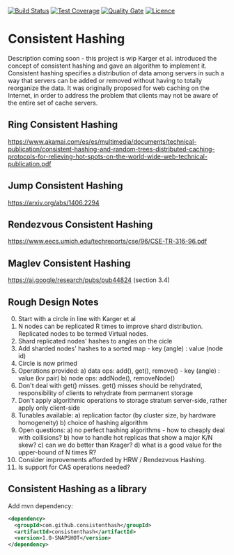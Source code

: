 [![Build Status](https://img.shields.io/travis/gsharma/consistent-hash/master.svg)](https://travis-ci.org/gsharma/consistent-hash)
[![Test Coverage](https://img.shields.io/codecov/c/github/gsharma/consistent-hash/master.svg)](https://codecov.io/github/gsharma/consistent-hash?branch=master)
[![Quality Gate](https://sonarcloud.io/api/project_badges/measure?project=com.github.consistenthash:consistenthash&metric=alert_status)](https://sonarcloud.io/dashboard?id=com.github.consistenthash:consistenthash)
[![Licence](https://img.shields.io/hexpm/l/plug.svg)](https://github.com/gsharma/consistent-hash/blob/master/LICENSE)

# Consistent Hashing

Description coming soon - this project is wip
Karger et al. introduced the concept of consistent hashing and gave an algorithm to implement it. Consistent hashing specifies a distribution of data among servers in such a way that servers can be added or removed without having to totally reorganize the data. It was originally proposed for web caching on the Internet, in order to address the problem that clients may not be aware of the entire set of cache servers.

## Ring Consistent Hashing
https://www.akamai.com/es/es/multimedia/documents/technical-publication/consistent-hashing-and-random-trees-distributed-caching-protocols-for-relieving-hot-spots-on-the-world-wide-web-technical-publication.pdf

## Jump Consistent Hashing
https://arxiv.org/abs/1406.2294

## Rendezvous Consistent Hashing
https://www.eecs.umich.edu/techreports/cse/96/CSE-TR-316-96.pdf

## Maglev Consistent Hashing
https://ai.google/research/pubs/pub44824 (section 3.4)

## Rough Design Notes

0. Start with a circle in line with Karger et al
1. N nodes can be replicated R times to improve shard distribution. Replicated nodes to be termed Virtual nodes.
2. Shard replicated nodes' hashes to angles on the cicle
3. Add sharded nodes' hashes to a sorted map - key (angle) : value (node id)
4. Circle is now primed
5. Operations provided:
   a) data ops: add(), get(), remove() - key (angle) : value (kv pair)
   b) node ops: addNode(), removeNode()
6. Don't deal with get() misses. get() misses should be rehydrated, responsibility of clients to rehydrate from permanent storage
7. Don't apply algorithmic operations to storage stratum server-side, rather apply only client-side
8. Tunables available:
   a) replication factor (by cluster size, by hardware homogeneity)
   b) choice of hashing algorithm
9. Open questions:
   a) no perfect hashing algorithms - how to cheaply deal with collisions?
   b) how to handle hot replicas that show a major K/N skew?
   c) can we do better than Krager?
   d) what is a good value for the upper-bound of N times R?
10. Consider improvements afforded by HRW / Rendezvous Hashing.
11. Is support for CAS operations needed?

## Consistent Hashing as a library
Add mvn dependency:
```xml
<dependency>
  <groupId>com.github.consistenthash</groupId>
  <artifactId>consistenthash</artifactId>
  <version>1.0-SNAPSHOT</version>
</dependency>
```
